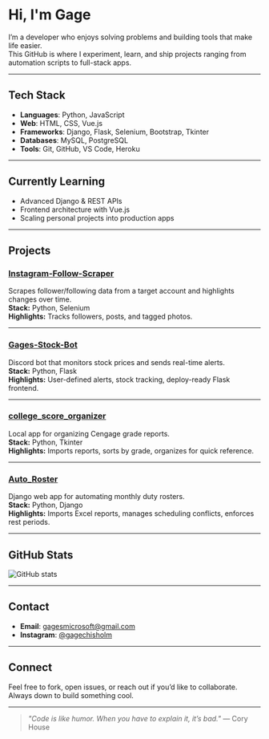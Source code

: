 # Hi, I'm Gage

I’m a developer who enjoys solving problems and building tools that make life easier.  
This GitHub is where I experiment, learn, and ship projects ranging from automation scripts to full-stack apps.

---

## Tech Stack

- **Languages**: Python, JavaScript  
- **Web**: HTML, CSS, Vue.js  
- **Frameworks**: Django, Flask, Selenium, Bootstrap, Tkinter  
- **Databases**: MySQL, PostgreSQL  
- **Tools**: Git, GitHub, VS Code, Heroku  

---

## Currently Learning

- Advanced Django & REST APIs  
- Frontend architecture with Vue.js  
- Scaling personal projects into production apps  

---

## Projects

### [Instagram-Follow-Scraper](https://github.com/gagechisholm/Instagram-Follow-Scraper.git)
Scrapes follower/following data from a target account and highlights changes over time.  
**Stack:** Python, Selenium  
**Highlights:** Tracks followers, posts, and tagged photos.  

---

### [Gages-Stock-Bot](https://github.com/gagechisholm/Gages-Stock-Bot.git)
Discord bot that monitors stock prices and sends real-time alerts.  
**Stack:** Python, Flask  
**Highlights:** User-defined alerts, stock tracking, deploy-ready Flask frontend.  

---

### [college_score_organizer](https://github.com/gagechisholm/college_score_organizer.git)
Local app for organizing Cengage grade reports.  
**Stack:** Python, Tkinter  
**Highlights:** Imports reports, sorts by grade, organizes for quick reference.  

---

### [Auto_Roster](https://github.com/gagechisholm/college_score_organizer.git)
Django web app for automating monthly duty rosters.  
**Stack:** Python, Django  
**Highlights:** Imports Excel reports, manages scheduling conflicts, enforces rest periods.  

---

## GitHub Stats

![GitHub stats](https://github-readme-stats.vercel.app/api?username=gagechisholm&show_icons=true&count_private=true&hide=prs&theme=radical)

---

## Contact

- **Email**: [gagesmicrosoft@gmail.com](mailto:gagesmicrosoft@gmail.com)  
- **Instagram**: [@gagechisholm](https://www.instagram.com/gagechisholm/)   

---

## Connect

Feel free to fork, open issues, or reach out if you’d like to collaborate. Always down to build something cool.  

---

> *"Code is like humor. When you have to explain it, it’s bad."* — Cory House
